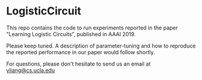# LogisticCircuit

This repo contains the code to run experiments reported in the paper "Learning Logistic Circuits", published in AAAI 2019.

Please keep tuned. A description of parameter-tuning and how to reproduce the reported performance in our paper would follow  shortly.

For questions, please don't hesitate to send us an email at yliang@cs.ucla.edu
